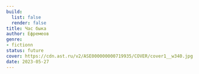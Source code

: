 ```yaml
---
build:
  list: false
  render: false
title: Час быка
author: Ефремеов
genre:
- fictionn
status: future
cover: https://cdn.ast.ru/v2/ASE000000000719935/COVER/cover1__w340.jpg
date: 2023-05-27
---
```


